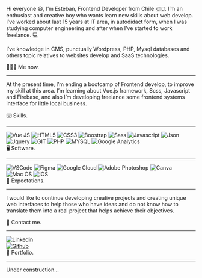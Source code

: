 <script src="https://cdnjs.cloudflare.com/ajax/libs/bootstrap/5.3.3/js/bootstrap.min.js" integrity="sha512-ykZ1QQr0Jy/4ZkvKuqWn4iF3lqPZyij9iRv6sGqLRdTPkY69YX6+7wvVGmsdBbiIfN/8OdsI7HABjvEok6ZopQ==" crossorigin="anonymous" referrerpolicy="no-referrer"></script>
<link rel="stylesheet" href="https://cdnjs.cloudflare.com/ajax/libs/bootstrap/5.3.3/css/bootstrap.min.css" integrity="sha512-jnSuA4Ss2PkkikSOLtYs8BlYIeeIK1h99ty4YfvRPAlzr377vr3CXDb7sb7eEEBYjDtcYj+AjBH3FLv5uSJuXg==" crossorigin="anonymous" referrerpolicy="no-referrer" />

<div class="introduction my-3">
<p><span class="fw-bold text-uppercase">Hi everyone 😃</span>, I’m Esteban, Frontend Developer from <span class="fw-bold">Chile 🇨🇱</span>. I’m an enthusiast and creative boy who wants learn new skills about web develop. I’ve worked about last 15 years at IT area, in autodidact form, when I was studying computer engineering and after when I’ve started to work freelance. 💻</p>

<p>I’ve knowledge in CMS, punctually Wordpress, PHP, Mysql databases and others topic relatives to websites develop and SaaS technologies.</p>
</div>

<div class="actual my-3">
<span class="fw-bold text-uppercase py-3">👨🏻‍💻 Me now.</span>
<hr class="w-25">

<p>At the present time, I’m ending a bootcamp of Frontend develop, to improve my skill at this area. I’m learning about Vue.js framework, Scss, Javascript and Firebase, and also I’m developing freelance some frontend systems interface for little local business.</p>
</div>

<div class="skills my-3">
<span class="fw-bold text-uppercase py-3">⌨️ Skills.</span>
<hr class="w-25">

<div class="d-flex g-3 flex-row flex-wrap g-3">
<img class="mx-2" alt="Vue JS" src="https://img.shields.io/badge/Vue.js-35495E?style=for-the-badge&logo=vue.js&logoColor=4FC08D" />
<img class="mx-2" alt="HTML5" src="https://img.shields.io/badge/HTML5-E34F26?style=for-the-badge&logo=html5&logoColor=white" /> 
<img class="mx-2" alt="CSS3" src="https://img.shields.io/badge/CSS3-1572B6?style=for-the-badge&logo=css3&logoColor=white" />
<img class="mx-2" alt="Boostrap" src="https://img.shields.io/badge/Bootstrap-563D7C?style=for-the-badge&logo=bootstrap&logoColor=white" /> 
<img class="mx-2" alt="Sass" src="https://img.shields.io/badge/Sass-CC6699?style=for-the-badge&logo=sass&logoColor=white" />
<img class="mx-2" alt="Javascript" src="https://img.shields.io/badge/JavaScript-323330?style=for-the-badge&logo=javascript&logoColor=F7DF1E" /> 
<img class="mx-2" alt="Json" src="https://img.shields.io/badge/json-5E5C5C?style=for-the-badge&logo=json&logoColor=white" />
<img class="mx-2" alt="Jquery" src="https://img.shields.io/badge/jQuery-0769AD?style=for-the-badge&logo=jquery&logoColor=white" />
<img class="mx-2" alt="GIT" src="https://img.shields.io/badge/GIT-E44C30?style=for-the-badge&logo=git&logoColor=white" />
<img class="mx-2" alt="PHP" src="https://img.shields.io/badge/PHP-777BB4?style=for-the-badge&logo=php&logoColor=white" />
<img class="mx-2" alt="MYSQL" src="https://img.shields.io/badge/MySQL-005C84?style=for-the-badge&logo=mysql&logoColor=white" />
<img class="mx-2" alt="Google Analytics" src="https://img.shields.io/badge/Google%20Analytics-E37400?style=for-the-badge&logo=google%20analytics&logoColor=white" />
</div>
</div>

<div class="software my-3">
<span class="fw-bold text-uppercase py-3">🖥️ Software.</span>
<hr class="w-25">

<div class="d-flex g-3 flex-row flex-wrap g-3">
<img class="mx-2" alt="VSCode" src="https://img.shields.io/badge/VSCode-0078D4?style=for-the-badge&logo=visual%20studio%20code&logoColor=white" />
<img class="mx-2" alt="Figma" src="https://img.shields.io/badge/Figma-F24E1E?style=for-the-badge&logo=figma&logoColor=white" />
<img class="mx-2" alt="Google Cloud" src="https://img.shields.io/badge/Google_Cloud-4285F4?style=for-the-badge&logo=google-cloud&logoColor=white" />
<img class="mx-2" alt="Adobe Photoshop" src="https://img.shields.io/badge/Adobe%20Photoshop-31A8FF?style=for-the-badge&logo=Adobe%20Photoshop&logoColor=black" />
<img class="mx-2" alt="Canva" src="https://img.shields.io/badge/Canva-%2300C4CC.svg?&style=for-the-badge&logo=Canva&logoColor=white" />
<img class="mx-2" alt="Mac OS" src="https://img.shields.io/badge/mac%20os-000000?style=for-the-badge&logo=apple&logoColor=white" />
<img class="mx-2" alt="iOS" src="https://img.shields.io/badge/iOS-000000?style=for-the-badge&logo=ios&logoColor=white" />
</div>
</div>

<div class="expectatives my-3">
<span class="fw-bold text-uppercase py-3">🚀 Expectations.</span>
<hr class="w-25">

<p>I would like to continue developing creative projects and creating unique web interfaces to help those who have ideas and do not know how to translate them into a real project that helps achieve their objectives.</p>

</div>

<div class="contact my-3">
<span class="fw-bold text-uppercase py-3">📨 Contact me.</span>
<hr class="w-25">

<div class="d-flex g-3 flex-row flex-wrap g-3 py-3">
   <a href="https://https://www.linkedin.com/in/esilvapellet/" target="_blank"><img class="mx-2" alt="Linkedin"
        src="https://img.shields.io/badge/LinkedIn-0077B5?style=for-the-badge&logo=linkedin&logoColor=white" /></a>
</div>

<div class="d-flex g-3 flex-row flex-wrap g-3 py-3">
   <a href="https://github.com/esilvapellet" target="_blank"><img class="mx-2" alt="Github" src="https://img.shields.io/badge/GitHub-100000?style=for-the-badge&logo=github&logoColor=white" /></a>
</div>

</div>

<div class="portfolio my-3">
<span class="fw-bold text-uppercase py-3">💼 Portfolio.</span>
<hr class="w-25">

<span>Under construction...</span>
</div>

